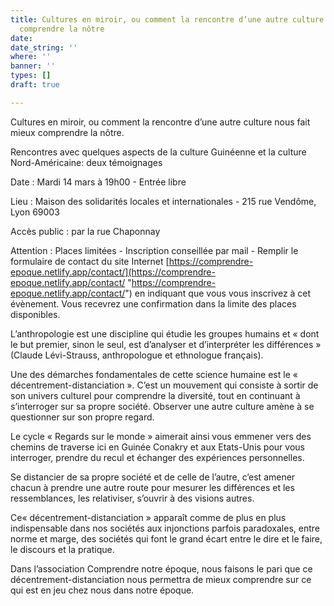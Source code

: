 ```yaml
---
title: Cultures en miroir, ou comment la rencontre d’une autre culture nous fait mieux
  comprendre la nôtre
date: 
date_string: ''
where: ''
banner: ''
types: []
draft: true

---
```

Cultures en miroir, ou comment la rencontre d’une autre culture nous fait mieux comprendre la nôtre.

Rencontres avec quelques aspects de la culture Guinéenne et la culture Nord-Américaine: deux témoignages

Date : Mardi 14 mars à 19h00 - Entrée libre

Lieu : Maison des solidarités locales et internationales - 215 rue Vendôme, Lyon 69003

Accès public : par la rue Chaponnay

Attention : Places limitées - Inscription conseillée par mail - Remplir le formulaire de contact du site Internet [https://comprendre-epoque.netlify.app/contact/](https://comprendre-epoque.netlify.app/contact/ "https://comprendre-epoque.netlify.app/contact/") en indiquant que vous vous inscrivez à cet évènement. Vous recevrez une confirmation dans la limite des places disponibles.

L’anthropologie est une discipline qui étudie les groupes humains et « dont le but premier, sinon le seul, est d’analyser et d’interpréter les différences » (Claude Lévi-Strauss, anthropologue et ethnologue français).

Une des démarches fondamentales de cette science humaine est le « décentrement-distanciation ». C’est un mouvement qui consiste à sortir de son univers culturel pour comprendre la diversité, tout en continuant à s’interroger sur sa propre société. Observer une autre culture amène à se questionner sur son propre regard.

Le cycle « Regards sur le monde » aimerait ainsi vous emmener vers des chemins de traverse ici en Guinée Conakry et aux Etats-Unis pour vous interroger, prendre du recul et échanger des expériences personnelles.

Se distancier de sa propre société et de celle de l’autre, c’est amener chacun à prendre une autre route pour mesurer les différences et les ressemblances, les relativiser, s’ouvrir à des visions autres.

Ce« décentrement-distanciation » apparaît comme de plus en plus indispensable dans nos sociétés aux injonctions parfois paradoxales, entre norme et marge, des sociétés qui font le grand écart entre le dire et le faire, le discours et la pratique.

Dans l’association Comprendre notre époque, nous faisons le pari que ce décentrement-distanciation nous permettra de mieux comprendre sur ce qui est en jeu chez nous dans notre époque.